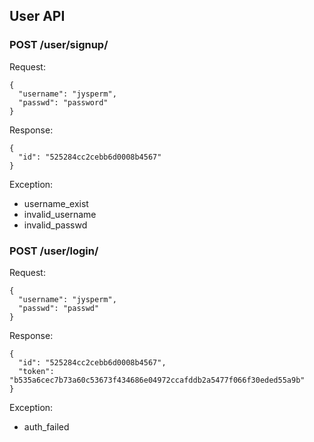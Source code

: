 ## User API

### POST /user/signup/

Request:

    {
      "username": "jysperm",
      "passwd": "password"
    }

Response:

    {
      "id": "525284cc2cebb6d0008b4567"
    }

Exception:

* username_exist
* invalid_username
* invalid_passwd

### POST /user/login/

Request:

    {
      "username": "jysperm",
      "passwd": "passwd"
    }

Response:

    {
      "id": "525284cc2cebb6d0008b4567",
      "token": "b535a6cec7b73a60c53673f434686e04972ccafddb2a5477f066f30eded55a9b"
    }

Exception:

* auth_failed
